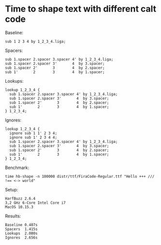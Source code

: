# Time to shape text with different calt code

Baseline:

```
sub 1 2 3 4 by 1_2_3_4.liga;
```

Spacers:

```
sub 1.spacer 2.spacer 3.spacer 4' by 1_2_3_4.liga;
sub 1.spacer 2.spacer 3'       4  by 3.spacer;
sub 1.spacer 2'       3        4  by 2.spacer;
sub 1'       2        3        4  by 1.spacer;
```

Lookups:

```
lookup 1_2_3_4 {
  sub 1.spacer 2.spacer 3.spacer 4' by 1_2_3_4.liga;
  sub 1.spacer 2.spacer 3'       4  by 3.spacer;
  sub 1.spacer 2'       3        4  by 2.spacer;
  sub 1'       2        3        4  by 1.spacer;
} 1_2_3_4;
```

Ignores:

```
lookup 1_2_3_4 {
  ignore sub 1 1' 2 3 4;
  ignore sub 1' 2 3 4 4;
  sub 1.spacer 2.spacer 3.spacer 4' by 1_2_3_4.liga;
  sub 1.spacer 2.spacer 3'       4  by 3.spacer;
  sub 1.spacer 2'       3        4  by 2.spacer;
  sub 1'       2        3        4  by 1.spacer;
} 1_2_3_4;
```

Benchmark:

```
time hb-shape -n 100000 distr/ttf/FiraCode-Regular.ttf "Hello +++ /// !== <-> world"
```

Setup:

```
HarfBuzz 2.6.4
3,2 GHz 6-Core Intel Core i7
MacOS 10.15.3
```

Results:

```
Baseline 0.407s
Spacers  1.415s
Lookups  2.080s
Ignores  2.656s
```
